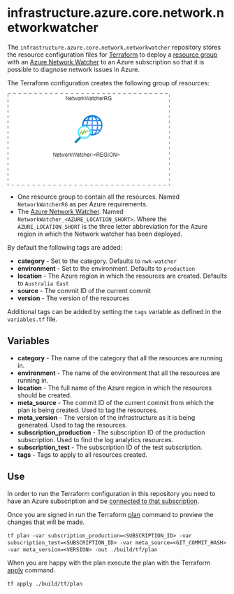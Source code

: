 # infrastructure.azure.core.network.networkwatcher

The `infrastructure.azure.core.network.networkwatcher` repository stores the resource configuration files for
[Terraform](https://www.terraform.io/) to deploy a
[resource group](https://docs.microsoft.com/en-us/azure/azure-resource-manager/management/overview#terminology)
with an [Azure Network Watcher](https://docs.microsoft.com/en-us/azure/network-watcher/network-watcher-monitoring-overview)
to an Azure subscription so that it is possible to diagnose network issues
in Azure.

The Terraform configuration creates the following group of resources:

![Resources created](./doc/resources.png)

* One resource group to contain all the resources. Named `NetworkWatcherRG` as per Azure requirements.
* The [Azure Network Watcher](https://docs.microsoft.com/en-us/azure/network-watcher/network-watcher-monitoring-overview). Named `NetworkWatcher_<AZURE_LOCATION_SHORT>`. Where the `AZURE_LOCATION_SHORT` is the three letter abbreviation for the Azure region in which the Network watcher has been deployed.

By default the following tags are added:

* **category** - Set to the category. Defaults to `nwk-watcher`
* **environment** - Set to the environment. Defaults to `production`
* **location** - The Azure region in which the resources are created. Defaults to `Australia East`
* **source** - The commit ID of the current commit
* **version** - The version of the resources

Additional tags can be added by setting the `tags` variable as defined in the `variables.tf` file.

## Variables

* **category** - The name of the category that all the resources are running in.
* **environment** - The name of the environment that all the resources are running in.
* **location** - The full name of the Azure region in which the resources should be created.
* **meta_source** - The commit ID of the current commit from which the plan is being created. Used to tag the resources.
* **meta_version** - The version of the infrastructure as it is being generated. Used to tag the resources.
* **subscription_production** - The subscription ID of the production subscription. Used to find the log analytics resources.
* **subscription_test** - The subscription ID of the test subscription.
* **tags** - Tags to apply to all resources created.

## Use

In order to run the Terraform configuration in this repository you need to have an Azure subscription and be [connected to that subscription](https://www.terraform.io/docs/providers/azurerm/index.html).

Once you are signed in run the Terraform [plan](https://www.terraform.io/docs/commands/plan.html) command to preview the changes that will be made.

    tf plan -var subscription_production=<SUBSCRIPTION_ID> -var subscription_test=<SUBSCRIPTION_ID> -var meta_source=<GIT_COMMIT_HASH> -var meta_version=<VERSION> -out ./build/tf/plan

When you are happy with the plan execute the plan with the Terraform [apply](https://www.terraform.io/docs/commands/apply.html) command.

    tf apply ./build/tf/plan